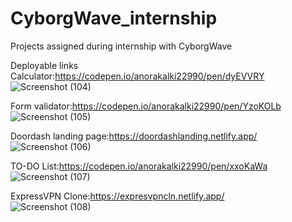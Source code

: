 # CyborgWave_internship
Projects assigned during internship with CyborgWave

Deployable links </br>
Calculator:https://codepen.io/anorakalki22990/pen/dyEVVRY
</br>
![Screenshot (104)](https://github.com/jitu002/CyborgWave_internship/assets/104663159/b9f3f1b0-751b-466f-86c6-3916087fff06)


Form validator:https://codepen.io/anorakalki22990/pen/YzoKOLb
</br>
![Screenshot (105)](https://github.com/jitu002/CyborgWave_internship/assets/104663159/e3e9339e-44f4-4b06-bca3-c2f2a96947ef)


Doordash landing page:https://doordashlanding.netlify.app/
</br>
![Screenshot (106)](https://github.com/jitu002/CyborgWave_internship/assets/104663159/5f54ecf9-109c-4a75-9813-9634840d6777)


TO-DO List:https://codepen.io/anorakalki22990/pen/xxoKaWa
</br>
![Screenshot (107)](https://github.com/jitu002/CyborgWave_internship/assets/104663159/269d804f-5eae-4ba9-8ce9-575968cd590d)


ExpressVPN Clone:https://expresvpncln.netlify.app/
</br>
![Screenshot (108)](https://github.com/jitu002/CyborgWave_internship/assets/104663159/92aab86e-28c3-47a7-bea1-dfd56abca2aa)
